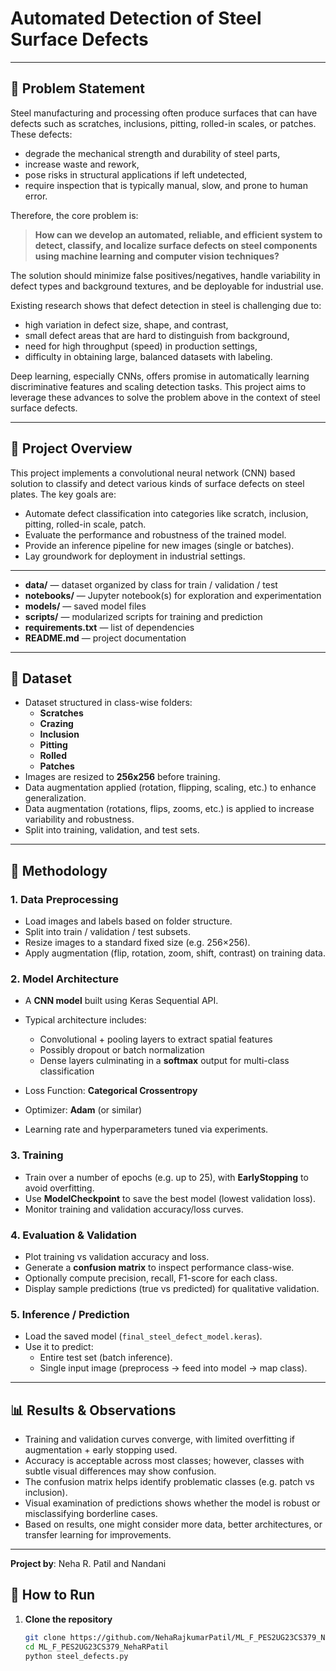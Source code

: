 # Automated Detection of Steel Surface Defects
---

## 🧱 Problem Statement

Steel manufacturing and processing often produce surfaces that can have defects such as scratches, inclusions, pitting, rolled-in scales, or patches. These defects:

- degrade the mechanical strength and durability of steel parts,  
- increase waste and rework,  
- pose risks in structural applications if left undetected,  
- require inspection that is typically manual, slow, and prone to human error.

Therefore, the core problem is:

> **How can we develop an automated, reliable, and efficient system to detect, classify, and localize surface defects on steel components using machine learning and computer vision techniques?**

The solution should minimize false positives/negatives, handle variability in defect types and background textures, and be deployable for industrial use.  

Existing research shows that defect detection in steel is challenging due to:

- high variation in defect size, shape, and contrast,  
- small defect areas that are hard to distinguish from background,  
- need for high throughput (speed) in production settings,  
- difficulty in obtaining large, balanced datasets with labeling.

Deep learning, especially CNNs, offers promise in automatically learning discriminative features and scaling detection tasks. This project aims to leverage these advances to solve the problem above in the context of steel surface defects.

---

## 📖 Project Overview

This project implements a convolutional neural network (CNN) based solution to classify and detect various kinds of surface defects on steel plates. The key goals are:

- Automate defect classification into categories like scratch, inclusion, pitting, rolled-in scale, patch.  
- Evaluate the performance and robustness of the trained model.  
- Provide an inference pipeline for new images (single or batches).  
- Lay groundwork for deployment in industrial settings.

---


- **data/** — dataset organized by class for train / validation / test  
- **notebooks/** — Jupyter notebook(s) for exploration and experimentation  
- **models/** — saved model files  
- **scripts/** — modularized scripts for training and prediction  
- **requirements.txt** — list of dependencies  
- **README.md** — project documentation  

---

## 📂 Dataset
- Dataset structured in class-wise folders:
  - **Scratches**
  - **Crazing**
  - **Inclusion**
  - **Pitting**
  - **Rolled**
  - **Patches**
- Images are resized to **256x256** before training.
- Data augmentation applied (rotation, flipping, scaling, etc.) to enhance generalization.
- Data augmentation (rotations, flips, zooms, etc.) is applied to increase variability and robustness.  
- Split into training, validation, and test sets.

---

## 🧠 Methodology

### 1. Data Preprocessing

- Load images and labels based on folder structure.  
- Split into train / validation / test subsets.  
- Resize images to a standard fixed size (e.g. 256×256).  
- Apply augmentation (flip, rotation, zoom, shift, contrast) on training data.

### 2. Model Architecture

- A **CNN model** built using Keras Sequential API.  
- Typical architecture includes:
  - Convolutional + pooling layers to extract spatial features  
  - Possibly dropout or batch normalization  
  - Dense layers culminating in a **softmax** output for multi-class classification  

- Loss Function: **Categorical Crossentropy**  
- Optimizer: **Adam** (or similar)  
- Learning rate and hyperparameters tuned via experiments.

### 3. Training

- Train over a number of epochs (e.g. up to 25), with **EarlyStopping** to avoid overfitting.  
- Use **ModelCheckpoint** to save the best model (lowest validation loss).  
- Monitor training and validation accuracy/loss curves.

### 4. Evaluation & Validation

- Plot training vs validation accuracy and loss.  
- Generate a **confusion matrix** to inspect performance class-wise.  
- Optionally compute precision, recall, F1-score for each class.  
- Display sample predictions (true vs predicted) for qualitative validation.

### 5. Inference / Prediction

- Load the saved model (`final_steel_defect_model.keras`).  
- Use it to predict:
  - Entire test set (batch inference).  
  - Single input image (preprocess → feed into model → map class).

---

## 📊 Results & Observations

- Training and validation curves converge, with limited overfitting if augmentation + early stopping used.  
- Accuracy is acceptable across most classes; however, classes with subtle visual differences may show confusion.  
- The confusion matrix helps identify problematic classes (e.g. patch vs inclusion).  
- Visual examination of predictions shows whether the model is robust or misclassifying borderline cases.  
- Based on results, one might consider more data, better architectures, or transfer learning for improvements.

---

**Project by**: Neha R. Patil  and Nandani 

## 🚀 How to Run

1. **Clone the repository**

   ```bash
   git clone https://github.com/NehaRajkumarPatil/ML_F_PES2UG23CS379_NehaRPatil.git
   cd ML_F_PES2UG23CS379_NehaRPatil
   python steel_defects.py

